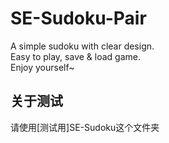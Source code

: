 # SE-Sudoku-Pair
A simple sudoku with clear design.  
Easy to play, save & load game.  
Enjoy yourself~

## 关于测试
请使用\[测试用\]SE-Sudoku这个文件夹

